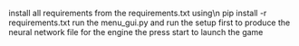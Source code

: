 install all requirements from the requirements.txt using\n
pip install -r requirements.txt
run the menu_gui.py and run the setup first to produce the neural network file for the engine
the press start to launch the game
